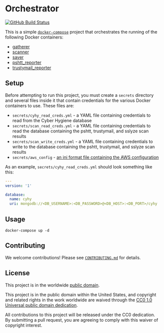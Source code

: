 # Orchestrator #

[![GitHub Build Status](https://github.com/cisagov/orchestrator/workflows/build/badge.svg)](https://github.com/cisagov/orchestrator/actions)

This is a simple [`docker-compose`](https://docs.docker.com/compose/)
project that orchestrates the running of the following Docker
containers:

* [gatherer](https://github.com/cisagov/gatherer)
* [scanner](https://github.com/cisagov/scanner)
* [saver](https://github.com/cisagov/saver)
* [pshtt_reporter](https://github.com/cisagov/pshtt_reporter)
* [trustymail_reporter](https://github.com/cisagov/trustymail_reporter)

## Setup ##

Before attempting to run this project, you must create a `secrets`
directory and several files inside it that contain credentials for the
various Docker containers to use.  These files are:

* `secrets/cyhy_read_creds.yml` - a YAML file containing credentials to
  read from the Cyber Hygiene database
* `secrets/scan_read_creds.yml` - a YAML file containing credentials
  to read the database containing the pshtt, trustymail, and sslyze
  scan results
* `secrets/scan_write_creds.yml` - a YAML file containing credentials
  to write to the database containing the pshtt, trustymail, and
  sslyze scan results
* `secrets/aws_config` - [an ini format file containing the AWS
  configuration](http://docs.aws.amazon.com/cli/latest/userguide/cli-config-files.html)

As an example, `secrets/cyhy_read_creds.yml` should look something
like this:

```yaml
---
version: '1'

database:
  name: cyhy
  uri: mongodb://<DB_USERNAME>:<DB_PASSWORD>@<DB_HOST>:<DB_PORT>/cyhy
```

## Usage ##

```console
docker-compose up -d
```

## Contributing ##

We welcome contributions!  Please see [`CONTRIBUTING.md`](CONTRIBUTING.md) for
details.

## License ##

This project is in the worldwide [public domain](LICENSE).

This project is in the public domain within the United States, and
copyright and related rights in the work worldwide are waived through
the [CC0 1.0 Universal public domain
dedication](https://creativecommons.org/publicdomain/zero/1.0/).

All contributions to this project will be released under the CC0
dedication. By submitting a pull request, you are agreeing to comply
with this waiver of copyright interest.
